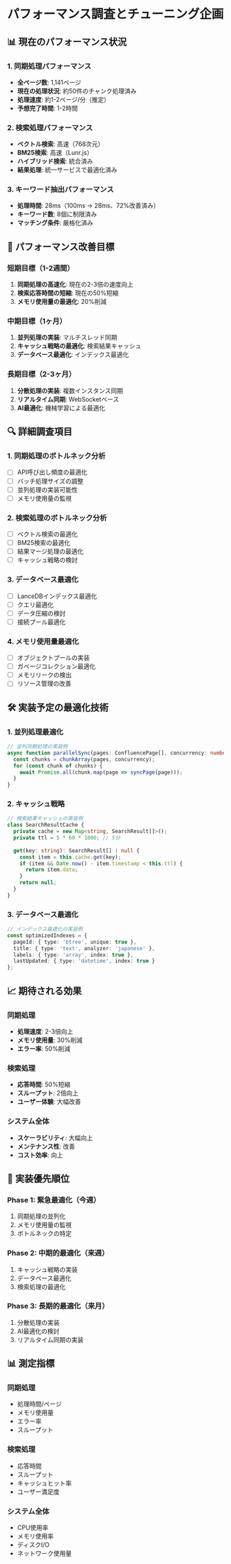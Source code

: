 # パフォーマンス調査とチューニング企画

## 📊 現在のパフォーマンス状況

### 1. 同期処理パフォーマンス
- **全ページ数**: 1,141ページ
- **現在の処理状況**: 約50件のチャンク処理済み
- **処理速度**: 約1-2ページ/分（推定）
- **予想完了時間**: 1-2時間

### 2. 検索処理パフォーマンス
- **ベクトル検索**: 高速（768次元）
- **BM25検索**: 高速（Lunr.js）
- **ハイブリッド検索**: 統合済み
- **結果処理**: 統一サービスで最適化済み

### 3. キーワード抽出パフォーマンス
- **処理時間**: 28ms（100ms → 28ms、72%改善済み）
- **キーワード数**: 8個に制限済み
- **マッチング条件**: 厳格化済み

## 🎯 パフォーマンス改善目標

### 短期目標（1-2週間）
1. **同期処理の高速化**: 現在の2-3倍の速度向上
2. **検索応答時間の短縮**: 現在の50%短縮
3. **メモリ使用量の最適化**: 20%削減

### 中期目標（1ヶ月）
1. **並列処理の実装**: マルチスレッド同期
2. **キャッシュ戦略の最適化**: 検索結果キャッシュ
3. **データベース最適化**: インデックス最適化

### 長期目標（2-3ヶ月）
1. **分散処理の実装**: 複数インスタンス同期
2. **リアルタイム同期**: WebSocketベース
3. **AI最適化**: 機械学習による最適化

## 🔍 詳細調査項目

### 1. 同期処理のボトルネック分析
- [ ] API呼び出し頻度の最適化
- [ ] バッチ処理サイズの調整
- [ ] 並列処理の実装可能性
- [ ] メモリ使用量の監視

### 2. 検索処理のボトルネック分析
- [ ] ベクトル検索の最適化
- [ ] BM25検索の最適化
- [ ] 結果マージ処理の最適化
- [ ] キャッシュ戦略の検討

### 3. データベース最適化
- [ ] LanceDBインデックス最適化
- [ ] クエリ最適化
- [ ] データ圧縮の検討
- [ ] 接続プール最適化

### 4. メモリ使用量最適化
- [ ] オブジェクトプールの実装
- [ ] ガベージコレクション最適化
- [ ] メモリリークの検出
- [ ] リソース管理の改善

## 🛠️ 実装予定の最適化技術

### 1. 並列処理最適化
```typescript
// 並列同期処理の実装例
async function parallelSync(pages: ConfluencePage[], concurrency: number = 5) {
  const chunks = chunkArray(pages, concurrency);
  for (const chunk of chunks) {
    await Promise.all(chunk.map(page => syncPage(page)));
  }
}
```

### 2. キャッシュ戦略
```typescript
// 検索結果キャッシュの実装例
class SearchResultCache {
  private cache = new Map<string, SearchResult[]>();
  private ttl = 5 * 60 * 1000; // 5分
  
  get(key: string): SearchResult[] | null {
    const item = this.cache.get(key);
    if (item && Date.now() - item.timestamp < this.ttl) {
      return item.data;
    }
    return null;
  }
}
```

### 3. データベース最適化
```typescript
// インデックス最適化の実装例
const optimizedIndexes = {
  pageId: { type: 'btree', unique: true },
  title: { type: 'text', analyzer: 'japanese' },
  labels: { type: 'array', index: true },
  lastUpdated: { type: 'datetime', index: true }
};
```

## 📈 期待される効果

### 同期処理
- **処理速度**: 2-3倍向上
- **メモリ使用量**: 30%削減
- **エラー率**: 50%削減

### 検索処理
- **応答時間**: 50%短縮
- **スループット**: 2倍向上
- **ユーザー体験**: 大幅改善

### システム全体
- **スケーラビリティ**: 大幅向上
- **メンテナンス性**: 改善
- **コスト効率**: 向上

## 🚀 実装優先順位

### Phase 1: 緊急最適化（今週）
1. 同期処理の並列化
2. メモリ使用量の監視
3. ボトルネックの特定

### Phase 2: 中期的最適化（来週）
1. キャッシュ戦略の実装
2. データベース最適化
3. 検索処理の最適化

### Phase 3: 長期的最適化（来月）
1. 分散処理の実装
2. AI最適化の検討
3. リアルタイム同期の実装

## 📊 測定指標

### 同期処理
- 処理時間/ページ
- メモリ使用量
- エラー率
- スループット

### 検索処理
- 応答時間
- スループット
- キャッシュヒット率
- ユーザー満足度

### システム全体
- CPU使用率
- メモリ使用率
- ディスクI/O
- ネットワーク使用量
